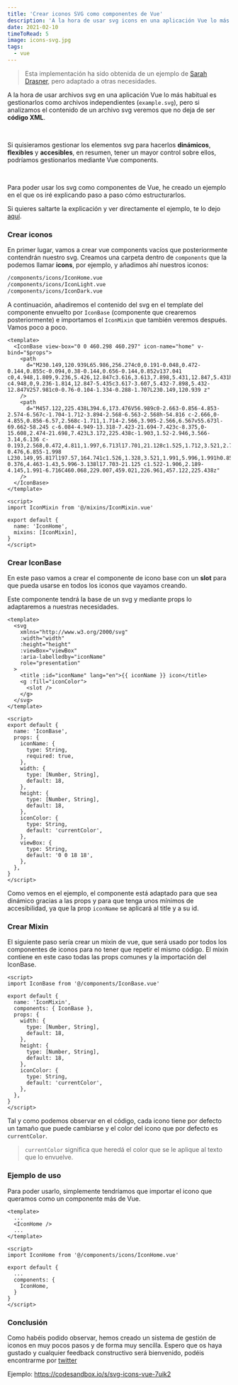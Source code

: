 ```yaml
---
title: 'Crear iconos SVG como componentes de Vue'
description: 'A la hora de usar svg icons en una aplicación Vue lo más habitual es gestionarlos como archivos independientes, pero si nos paramos a analizar el contenido de un archivo svg no deja de ser tags de html.'
date: 2021-02-10
timeToRead: 5
image: icons-svg.jpg
tags:
  - vue
---
```


> Esta implementación ha sido obtenida de un ejemplo de [Sarah Drasner](https://twitter.com/sarah_edo), pero adaptado a otras necesidades.

A la hora de usar archivos svg en una aplicación Vue lo más habitual es gestionarlos como archivos independientes (`example.svg`), pero si analizamos el contenido de un archivo svg veremos que no deja de ser **código XML**.

<br>

Si quisieramos gestionar los elementos svg para hacerlos **dinámicos**, **flexibles** y **accesibles**, en resumen, tener un mayor control sobre ellos, podríamos gestionarlos mediante Vue components.

<br>

Para poder usar los svg como componentes de Vue, he creado un ejemplo en el que os iré explicando paso a paso cómo estructurarlos.

Si quieres saltarte la explicación y ver directamente el ejemplo, te lo dejo [aquí](https://codesandbox.io/s/svg-icons-vue-7uik2).

### Crear iconos

En primer lugar, vamos a crear vue components vacíos que posteriormente contendrán nuestro svg. Creamos una carpeta dentro de `components` que la podemos llamar **icons**, por ejemplo, y añadimos ahí nuestros iconos:

```markdown
/components/icons/IconHome.vue
/components/icons/IconLight.vue
/components/icons/IconDark.vue
```

A continuación, añadiremos el contenido del svg en el template del componente envuelto por `IconBase` (componente que crearemos posteriormente) e importamos el `IconMixin` que también veremos después. Vamos poco a poco.

```vue
<template>
  <IconBase view-box="0 0 460.298 460.297" icon-name="home" v-bind="$props">
    <path
      d="M230.149,120.939L65.986,256.274c0,0.191-0.048,0.472-0.144,0.855c-0.094,0.38-0.144,0.656-0.144,0.852v137.041 c0,4.948,1.809,9.236,5.426,12.847c3.616,3.613,7.898,5.431,12.847,5.431h109.63V303.664h73.097v109.64h109.629 c4.948,0,9.236-1.814,12.847-5.435c3.617-3.607,5.432-7.898,5.432-12.847V257.981c0-0.76-0.104-1.334-0.288-1.707L230.149,120.939 z"
    />
    <path
      d="M457.122,225.438L394.6,173.476V56.989c0-2.663-0.856-4.853-2.574-6.567c-1.704-1.712-3.894-2.568-6.563-2.568h-54.816 c-2.666,0-4.855,0.856-6.57,2.568c-1.711,1.714-2.566,3.905-2.566,6.567v55.673l-69.662-58.245 c-6.084-4.949-13.318-7.423-21.694-7.423c-8.375,0-15.608,2.474-21.698,7.423L3.172,225.438c-1.903,1.52-2.946,3.566-3.14,6.136 c-0.193,2.568,0.472,4.811,1.997,6.713l17.701,21.128c1.525,1.712,3.521,2.759,5.996,3.142c2.285,0.192,4.57-0.476,6.855-1.998 L230.149,95.817l197.57,164.741c1.526,1.328,3.521,1.991,5.996,1.991h0.858c2.471-0.376,4.463-1.43,5.996-3.138l17.703-21.125 c1.522-1.906,2.189-4.145,1.991-6.716C460.068,229.007,459.021,226.961,457.122,225.438z"
    />
  </IconBase>
</template>

<script>
import IconMixin from '@/mixins/IconMixin.vue'

export default {
  name: 'IconHome',
  mixins: [IconMixin],
}
</script>
```

### Crear IconBase

En este paso vamos a crear el componente de icono base con un **slot** para que pueda usarse en todos los iconos que vayamos creando.

Este componente tendrá la base de un svg y mediante props lo adaptaremos a nuestras necesidades.

```vue
<template>
  <svg
    xmlns="http://www.w3.org/2000/svg"
    :width="width"
    :height="height"
    :viewBox="viewBox"
    :aria-labelledby="iconName"
    role="presentation"
  >
    <title :id="iconName" lang="en">{{ iconName }} icon</title>
    <g :fill="iconColor">
      <slot />
    </g>
  </svg>
</template>

<script>
export default {
  name: 'IconBase',
  props: {
    iconName: {
      type: String,
      required: true,
    },
    width: {
      type: [Number, String],
      default: 18,
    },
    height: {
      type: [Number, String],
      default: 18,
    },
    iconColor: {
      type: String,
      default: 'currentColor',
    },
    viewBox: {
      type: String,
      default: '0 0 18 18',
    },
  },
}
</script>
```

Como vemos en el ejemplo, el componente está adaptado para que sea dinámico gracias a las props y para que tenga unos mínimos de accesibilidad, ya que la prop `iconName` se aplicará al title y a su id.

### Crear Mixin

El siguiente paso sería crear un mixin de vue, que será usado por todos los componentes de iconos para no tener que repetir el mismo código. El mixin contiene en este caso todas las props comunes y la importación del IconBase.

```vue
<script>
import IconBase from '@/components/IconBase.vue'

export default {
  name: 'IconMixin',
  components: { IconBase },
  props: {
    width: {
      type: [Number, String],
      default: 18,
    },
    height: {
      type: [Number, String],
      default: 18,
    },
    iconColor: {
      type: String,
      default: 'currentColor',
    },
  },
}
</script>
```

Tal y como podemos observar en el código, cada icono tiene por defecto un tamaño que puede cambiarse y el color del icono que por defecto es `currentColor`.

> `currentColor` significa que heredá el color que se le aplique al texto que lo envuelve.

### Ejemplo de uso

Para poder usarlo, simplemente tendríamos que importar el icono que queramos como un componente más de Vue.

```vue
<template>
  ...
  <IconHome />
  ...
</template>

<script>
import IconHome from '@/components/icons/IconHome.vue'

export default {
  ...
  components: {
    IconHome,
  }
}
</script>
```

### Conclusión

Como habéis podido observar, hemos creado un sistema de gestión de iconos en muy pocos pasos y de forma muy sencilla. Espero que os haya gustado y cualquier feedback constructivo será bienvenido, podéis encontrarme por [twitter](https://twitter.com/pablosirera)

Ejemplo: [https://codesandbox.io/s/svg-icons-vue-7uik2 ](https://codesandbox.io/s/svg-icons-vue-7uik2)
